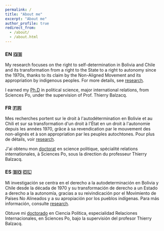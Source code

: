 ```yaml
---
permalink: /
title: "About me"
excerpt: "About me"
author_profile: true
redirect_from: 
  - /about/
  - /about.html
---
```


### EN 🇬🇧

My research focuses on the right to self-determination in Bolivia and Chile and its transformation from a right to the State to a right to autonomy since the 1970s, thanks to its claim by the Non-Aligned Movement and its appropriation by indigenous peoples. For more details, see [research](research).

I earned my [Ph.D](https://theses.hal.science/tel-04124332) in political science, major international relations, from Sciences Po, under the supervision of Prof. Thierry Balzacq.

### FR 🇫🇷

Mes recherches portent sur le droit à l'autodétermination en Bolivie et au Chili et sur sa transformation d'un droit à l'État en un droit à l'autonomie depuis les années 1970, grâce à sa revendication par le mouvement des non-alignés et à son appropriation par les peuples autochtones. Pour plus de détails, voir [research](research).

J'ai obtenu mon [doctorat](https://theses.hal.science/tel-04124332) en science politique, spécialité relations internationales, à Sciences Po, sous la direction du professeur Thierry Balzacq.

### ES 🇧🇴 🇨🇱

Mi investigación se centra en el derecho a la autodeterminación en Bolivia y Chile desde la década de 1970 y su transformación de derecho a un Estado a derecho a la autonomía, gracias a su reivindicación por el Movimiento de Países No Alineados y a su apropiación por los pueblos indígenas. Para más información, consulte [research](research).

Obtuve mi [doctorado](https://theses.hal.science/tel-04124332) en Ciencia Política, especialidad Relaciones Internacionales, en Sciences Po, bajo la supervisión del profesor Thierry Balzacq.
